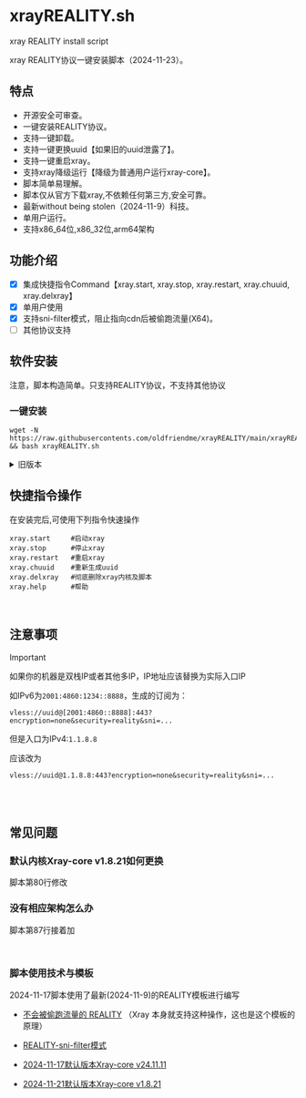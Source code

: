 # xrayREALITY.sh

xray REALITY install script

xray REALITY协议一键安装脚本（2024-11-23）。

## 特点

* 开源安全可审查。
* 一键安装REALITY协议。
* 支持一键卸载。
* 支持一键更换uuid【如果旧的uuid泄露了】。
* 支持一键重启xray。
* 支持xray降级运行【降级为普通用户运行xray-core】。
* 脚本简单易理解。
* 脚本仅从官方下载xray,不依赖任何第三方,安全可靠。
* 最新without being stolen（2024-11-9）科技。
* 单用户运行。
* 支持x86_64位,x86_32位,arm64架构

## 功能介绍

- [x] 集成快捷指令Command【xray.start, xray.stop, xray.restart, xray.chuuid, xray.delxray】
- [x] 单用户使用
- [x] 支持sni-filter模式，阻止指向cdn后被偷跑流量(X64)。
- [ ] 其他协议支持

## 软件安装
注意，脚本构造简单。只支持REALITY协议，不支持其他协议


### 一键安装

```
wget -N https://raw.githubusercontents.com/oldfriendme/xrayREALITY/main/xrayREALITY.sh && bash xrayREALITY.sh
```

<details>
<summary>旧版本</summary>
  
如果系统差异导致新脚本用不了sni-filter模式,可以尝试最旧的脚本
  
```
wget -N https://raw.githubusercontents.com/oldfriendme/xrayREALITY/main/xrayREALITY-11-17.sh && bash xrayREALITY.sh
```

</details>

## 快捷指令操作

在安装完后,可使用下列指令快速操作
```
xray.start     #启动xray
xray.stop      #停止xray
xray.restart   #重启xray
xray.chuuid    #重新生成uuid
xray.delxray   #彻底删除xray内核及脚本
xray.help      #帮助
```

</br>

## 注意事项
> [!IMPORTANT]
> 如果你的机器是双栈IP或者其他多IP，IP地址应该替换为实际入口IP
> 
> 如IPv6为`2001:4860:1234::8888`，生成的订阅为：
> 
> `vless://uuid@[2001:4860::8888]:443?encryption=none&security=reality&sni=...`
> 
> 但是入口为IPv4:`1.1.8.8`
> 
> 应该改为
> 
> `vless://uuid@1.1.8.8:443?encryption=none&security=reality&sni=...`

</br></br>

## 常见问题
### 默认内核Xray-core v1.8.21如何更换
脚本第80行修改

### 没有相应架构怎么办
脚本第87行接着加

</br>

### 脚本使用技术与模板

2024-11-17脚本使用了最新(2024-11-9)的REALITY模板进行编写
* [不会被偷跑流量的 REALITY](https://github.com/XTLS/Xray-examples/tree/main/VLESS-TCP-REALITY%20(without%20being%20stolen)) （Xray 本身就支持这种操作，这也是这个模板的原理）

* [REALITY-sni-filter模式](https://github.com/oldfriendme/REALITY-sni-filter)

* [2024-11-17默认版本Xray-core v24.11.11](https://github.com/XTLS/Xray-core/releases/tag/v24.11.11)

* [2024-11-21默认版本Xray-core v1.8.21](https://github.com/XTLS/Xray-core/releases/tag/v1.8.21)
